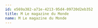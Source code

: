 ```yaml
---
id: e569a382-a71e-4213-95d4-09720d2eb352
title: M Le magazine du Monde
name: M Le magazine du Monde
---
```

